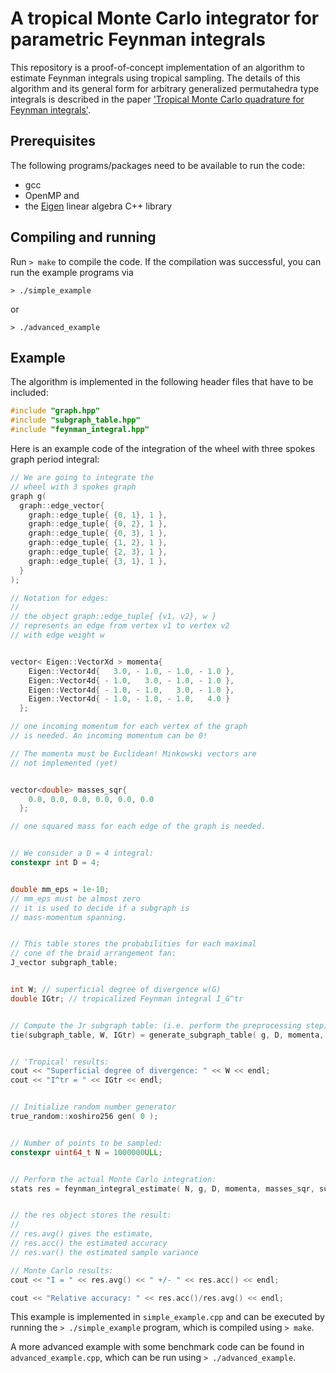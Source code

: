 A tropical Monte Carlo integrator for parametric Feynman integrals
==================================================================

This repository is a proof-of-concept implementation of an algorithm to estimate Feynman integrals using tropical sampling. The details of this algorithm and its general form for arbitrary generalized permutahedra type integrals is described in the paper ['Tropical Monte Carlo quadrature for Feynman integrals'](ref). 

Prerequisites
-------------

The following programs/packages need to be available to run the code:

- gcc
- OpenMP and 
- the [Eigen](http://eigen.tuxfamily.org) linear algebra C++ library


Compiling and running
---------------------

Run `> make` to compile the code. If the compilation was successful, you can run the example programs via 
```
> ./simple_example
``` 

or 

```
> ./advanced_example
```


Example
-------

The algorithm is implemented in the following header files that have to be included:

```C++
#include "graph.hpp"
#include "subgraph_table.hpp"
#include "feynman_integral.hpp"
```

Here is an example code of the integration of the wheel with three spokes graph period integral:

```C++
// We are going to integrate the 
// wheel with 3 spokes graph 
graph g( 
  graph::edge_vector{ 
    graph::edge_tuple{ {0, 1}, 1 }, 
    graph::edge_tuple{ {0, 2}, 1 }, 
    graph::edge_tuple{ {0, 3}, 1 }, 
    graph::edge_tuple{ {1, 2}, 1 }, 
    graph::edge_tuple{ {2, 3}, 1 }, 
    graph::edge_tuple{ {3, 1}, 1 }, 
  } 
);

// Notation for edges:
//
// the object graph::edge_tuple{ {v1, v2}, w }
// represents an edge from vertex v1 to vertex v2
// with edge weight w


vector< Eigen::VectorXd > momenta{
    Eigen::Vector4d{   3.0, - 1.0, - 1.0, - 1.0 },
    Eigen::Vector4d{ - 1.0,   3.0, - 1.0, - 1.0 }, 
    Eigen::Vector4d{ - 1.0, - 1.0,   3.0, - 1.0 }, 
    Eigen::Vector4d{ - 1.0, - 1.0, - 1.0,   4.0 }
  };

// one incoming momentum for each vertex of the graph 
// is needed. An incoming momentum can be 0!

// The momenta must be Euclidean! Minkowski vectors are 
// not implemented (yet)


vector<double> masses_sqr{ 
    0.0, 0.0, 0.0, 0.0, 0.0, 0.0 
  };

// one squared mass for each edge of the graph is needed.


// We consider a D = 4 integral:
constexpr int D = 4;


double mm_eps = 1e-10; 
// mm_eps must be almost zero
// it is used to decide if a subgraph is 
// mass-momentum spanning.


// This table stores the probabilities for each maximal 
// cone of the braid arrangement fan:
J_vector subgraph_table;


int W; // superficial degree of divergence w(G)
double IGtr; // tropicalized Feynman integral I_G^tr


// Compute the Jr subgraph table: (i.e. perform the preprocessing step)
tie(subgraph_table, W, IGtr) = generate_subgraph_table( g, D, momenta, masses_sqr, mm_eps );


// 'Tropical' results:
cout << "Superficial degree of divergence: " << W << endl;
cout << "I^tr = " << IGtr << endl;


// Initialize random number generator
true_random::xoshiro256 gen( 0 );


// Number of points to be sampled:
constexpr uint64_t N = 1000000ULL;


// Perform the actual Monte Carlo integration:
stats res = feynman_integral_estimate( N, g, D, momenta, masses_sqr, subgraph_table, gen );


// the res object stores the result:
//
// res.avg() gives the estimate,
// res.acc() the estimated accuracy
// res.var() the estimated sample variance

// Monte Carlo results:
cout << "I = " << res.avg() << " +/- " << res.acc() << endl;

cout << "Relative accuracy: " << res.acc()/res.avg() << endl;
```

This example is implemented in `simple_example.cpp` and can be executed by running the `> ./simple_example` program, which is compiled using `> make`.

A more advanced example with some benchmark code can be found in `advanced_example.cpp`, which can be run using `> ./advanced_example`. 
